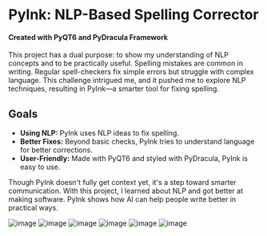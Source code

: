 # PyInk: NLP-Based Spelling Corrector 
#### Created with PyQT6 and PyDracula Framework

 This project has a dual purpose: to show my understanding of NLP concepts and to be practically useful. Spelling mistakes are common in writing. Regular spell-checkers fix simple errors but struggle with complex language. This challenge intrigued me, and it pushed me to explore NLP techniques, resulting in PyInk—a smarter tool for fixing spelling.

## Goals

- **Using NLP:** PyInk uses NLP ideas to fix spelling.
- **Better Fixes:** Beyond basic checks, PyInk tries to understand language for better corrections.
- **User-Friendly:** Made with PyQT6 and styled with PyDracula, PyInk is easy to use.

Though PyInk doesn't fully get context yet, it's a step toward smarter communication. With this project, I learned about NLP and got better at making software. PyInk shows how AI can help people write better in practical ways.



![image](https://github.com/HachiroSan/PyInk-NLP/assets/20576651/2963eed5-f5fd-4089-a2a6-8d0e99caa235)
![image](https://github.com/HachiroSan/PyInk-NLP/assets/20576651/e644bc47-d3e3-4b08-b494-09384d5b7f1b)
![image](https://github.com/HachiroSan/PyInk-NLP/assets/20576651/76153764-6955-446b-80f9-5307555f0e43)
![image](https://github.com/HachiroSan/PyInk-NLP/assets/20576651/949a9646-39ac-4db9-a34b-9ea2c3733bf1)
![image](https://github.com/HachiroSan/PyInk-NLP/assets/20576651/15b91faf-80fc-4875-9eef-881a10d91aad)
![image](https://github.com/HachiroSan/PyInk-NLP/assets/20576651/7197c653-131c-4275-91a3-91e0234e0007)

